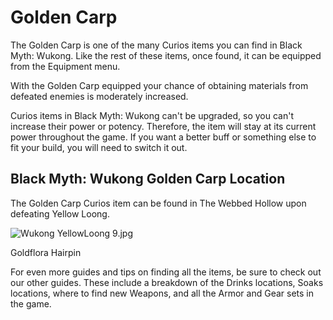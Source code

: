 # Golden Carp

The Golden Carp is one of the many Curios items you can find in Black Myth: Wukong. Like the rest of these items, once found, it can be equipped from the Equipment menu. 

With the Golden Carp equipped your chance of obtaining materials from defeated enemies is moderately increased. 

Curios items in Black Myth: Wukong can't be upgraded, so you can't increase their power or potency. Therefore, the item will stay at its current power throughout the game. If you want a better buff or something else to fit your build, you will need to switch it out. 

## Black Myth: Wukong Golden Carp Location

The Golden Carp Curios item can be found in The Webbed Hollow upon defeating Yellow Loong. 

![Wukong YellowLoong 9.jpg](https://oyster.ignimgs.com/mediawiki/apis.ign.com/black-myth-wukong/e/e7/Wukong_YellowLoong_9.jpg)

Goldflora Hairpin

For even more guides and tips on finding all the items, be sure to check out our other guides. These include a breakdown of the Drinks locations, Soaks locations, where to find new Weapons, and all the Armor and Gear sets in the game. 
